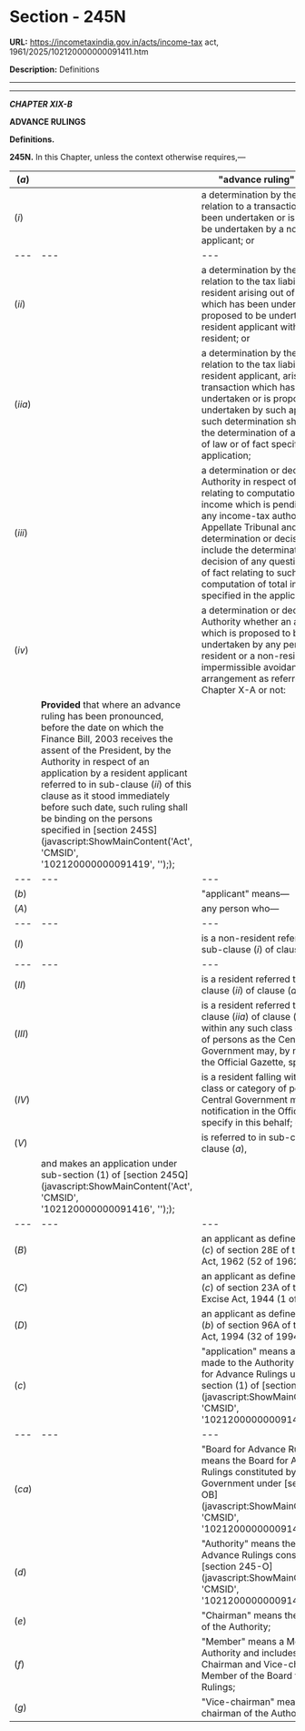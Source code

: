 # Section - 245N

**URL:** https://incometaxindia.gov.in/acts/income-tax act, 1961/2025/102120000000091411.htm

**Description:** Definitions

---

****

_**CHAPTER XIX-B**_

**ADVANCE RULINGS**

**Definitions.**

**245N.** In this Chapter, unless the context otherwise requires,—

(_a_) |  |  "advance ruling" means—  
---|---|---  
(_i_) |  |  a determination by the Authority in relation to a transaction which has been undertaken or is proposed to be undertaken by a non-resident applicant; or  
---|---|---  
(_ii_)|  |  a determination by the Authority in relation to the tax liability of a non-resident arising out of a transaction which has been undertaken or is proposed to be undertaken by a resident applicant with such non-resident; or  
(_iia_) |  |  a determination by the Authority in relation to the tax liability of a resident applicant, arising out of a transaction which has been undertaken or is proposed to be undertaken by such applicant; and such determination shall include the determination of any question of law or of fact specified in the application;  
(_iii_) |  |  a determination or decision by the Authority in respect of an issue relating to computation of total income which is pending before any income-tax authority or the Appellate Tribunal and such determination or decision shall include the determination or decision of any question of law or of fact relating to such computation of total income specified in the application;  
(_iv_) |  |  a determination or decision by the Authority whether an arrangement, which is proposed to be undertaken by any person being a resident or a non-resident, is an impermissible avoidance arrangement as referred to in Chapter X-A or not:  
|  | **Provided** that where an advance ruling has been pronounced, before the date on which the Finance Bill, 2003 receives the assent of the President, by the Authority in respect of an application by a resident applicant referred to in sub-clause (_ii_) of this clause as it stood immediately before such date, such ruling shall be binding on the persons specified in [section 245S](javascript:ShowMainContent\('Act', 'CMSID', '102120000000091419', ''\););  
---|---|---  
(_b_) |  |  "applicant" means—  
(_A_)|  |  any person who—  
---|---|---  
(_I_) |  |  is a non-resident referred to in sub-clause (_i_) of clause (_a_); or  
---|---|---  
(_II_) |  |  is a resident referred to in sub-clause (_ii_) of clause (_a_); or  
(_III_) |  |  is a resident referred to in sub-clause (_iia_) of clause (_a_) falling within any such class or category of persons as the Central Government may, by notification in the Official Gazette, specify; or  
(_IV_) |  |  is a resident falling within any such class or category of persons as the Central Government may, by notification in the Official Gazette, specify in this behalf; or  
(_V_) |  |  is referred to in sub-clause (_iv_) of clause (_a_),  
|  |  and makes an application under sub-section (1) of [section 245Q](javascript:ShowMainContent\('Act', 'CMSID', '102120000000091416', ''\););  
---|---|---  
(_B_) |  |  an applicant as defined in clause (_c_) of section 28E of the Customs Act, 1962 (52 of 1962);  
(_C_) |  |  an applicant as defined in clause (_c_) of section 23A of the Central Excise Act, 1944 (1 of 1944);  
(_D_) |  |  an applicant as defined in clause (_b_) of section 96A of the Finance Act, 1994 (32 of 1994);  
(_c_) |  |  "application" means an application made to the Authority or the Board for Advance Rulings under sub-section (1) of [section 245Q](javascript:ShowMainContent\('Act', 'CMSID', '102120000000091416', ''\););  
---|---|---  
(_ca_) |  |  "Board for Advance Rulings" means the Board for Advance Rulings constituted by the Central Government under [section 245-OB](javascript:ShowMainContent\('Act', 'CMSID', '102120000000091414', ''\););  
(_d_) |  |  "Authority" means the Authority for Advance Rulings constituted under [section 245-O](javascript:ShowMainContent\('Act', 'CMSID', '102120000000091412', ''\););  
(_e_) |  |  "Chairman" means the Chairman of the Authority;  
(_f_) |  |  "Member" means a Member of the Authority and includes the Chairman and Vice-chairman or a Member of the Board for Advance Rulings;  
(_g_) |  |  "Vice-chairman" means the Vice-chairman of the Authority.